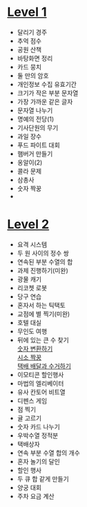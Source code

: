 # [Level 1](https://github.com/ww5702/Coding_Test/tree/main/%ED%94%84%EB%A1%9C%EA%B7%B8%EB%9E%98%EB%A8%B8%EC%8A%A4/Level%201)
- 달리기 경주   
- 추억 점수   
- 공원 산책   
- 바탕화면 정리   
- 카드 뭉치   
- 둘 만의 암호   
- 개인정보 수집 유효기간      
- 크기가 작은 부분 문자열   
- 가장 가까운 같은 글자
- 문자열 나누기
- 명예의 전당(1)
- 기사단원의 무기
- 과일 장수
- 푸드 파이트 대회
- 햄버거 만들기
- 옹알이(2)
- 콜라 문제
- 삼총사
- 숫자 짝꿍
- 


# [Level 2](https://github.com/ww5702/Coding_Test/tree/main/%ED%94%84%EB%A1%9C%EA%B7%B8%EB%9E%98%EB%A8%B8%EC%8A%A4/Level%202)   
- 요격 시스템
- 두 원 사이의 정수 쌍   
- 연속된 부분 수열의 합   
- 과제 진행하기(미완)   
- 광물 캐기   
- 리코쳇 로봇   
- 당구 연습   
- 혼자서 하는 틱택토   
- 교점에 별 찍기(미완)   
- 호텔 대실   
- 무인도 여행      
- 뒤에 있는 큰 수 찾기   
[숫자 변환하기](https://github.com/ww5702/Coding_Test/blob/main/%ED%94%84%EB%A1%9C%EA%B7%B8%EB%9E%98%EB%A8%B8%EC%8A%A4/Level%202/%EC%88%AB%EC%9E%90%20%EB%B3%80%ED%99%98%ED%95%98%EA%B8%B0/README.md)   
[시소 짝꿍](https://github.com/ww5702/Coding_Test/blob/main/%ED%94%84%EB%A1%9C%EA%B7%B8%EB%9E%98%EB%A8%B8%EC%8A%A4/Level%202/%EC%8B%9C%EC%86%8C%20%EC%A7%9D%EA%BF%8D/README.md)   
[택배 배달과 수거하기](https://github.com/ww5702/Coding_Test/tree/main/%ED%94%84%EB%A1%9C%EA%B7%B8%EB%9E%98%EB%A8%B8%EC%8A%A4/Level%202/%ED%83%9D%EB%B0%B0%20%EB%B0%B0%EB%8B%AC%EA%B3%BC%20%EC%88%98%EA%B1%B0%ED%95%98%EA%B8%B0)   
- 이모티콘 할인행사   
- 마법의 엘리베이터   
- 유사 칸토어 비트열
- 디펜스 게임   
- 점 찍기
- 귤 고르기
- 숫자 카드 나누기
- 우박수열 정적분
- 택배상자
- 연속 부분 수열 합의 개수
- 혼자 놀기의 달인
- 할인 행사
- 두 큐 합 같게 만들기
- 양궁 대회
- 주차 요금 계산   
